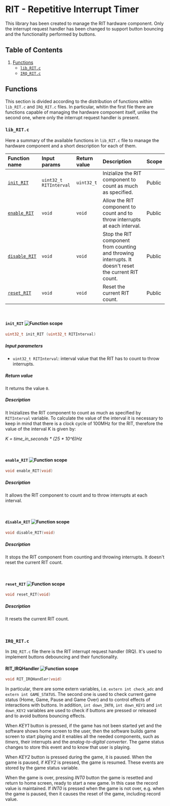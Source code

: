 # RIT - Repetitive Interrupt Timer
This library has been created to manage the RIT hardware component. Only the interrupt request handler has been changed to support button bouncing and the functionality performed by buttons.

## Table of Contents
1. [Functions](https://github.com/andrea-deluca/LANDTIGER-single-player-pong/tree/main/RIT#fucntions)
   - [`lib_RIT.c`](https://github.com/andrea-deluca/LANDTIGER-single-player-pong/tree/main/RIT#lib_RITc)
   - [`IRQ_RIT.c`](https://github.com/andrea-deluca/LANDTIGER-single-player-pong/tree/main/RIT#IRQ_RITc)

## Functions
This section is divided according to the distribution of functions within `lib_RIT.c` and `IRQ_RIT.c` files. In particular, whitin the first file there are functions capable of managing the hardware component itself, unlike the second one, where only the interrupt request handler is present.

### `lib_RIT.c`
Here a summary of the available functions in `lib_RIT.c` file to manage the hardware component and a short description for each of them.

| Function name | Input params | Return value | Description | Scope |
|:--------------|:-------------|:-------------|:------------|:------|
| [`init_RIT`](https://github.com/andrea-deluca/LANDTIGER-single-player-pong/tree/main/RIT#init_RIT-) | `uint32_t RITInterval` | `uint32_t` | Inizialize the RIT component to count as much as specified. | Public |
| [`enable_RIT`](https://github.com/andrea-deluca/LANDTIGER-single-player-pong/tree/main/RIT#enable_RIT-) | `void` | `void` | Allow the RIT component to count and to throw interrupts at each interval. | Public |
| [`disable_RIT`](https://github.com/andrea-deluca/LANDTIGER-single-player-pong/tree/main/RIT#disable_RIT-) | `void` | `void` | Stop the RIT component from counting and throwing interrupts. It doesn't reset the current RIT count. | Public |
| [`reset_RIT`](https://github.com/andrea-deluca/LANDTIGER-single-player-pong/tree/main/RIT#reset_RIT-) | `void` | `void` | Reset the current RIT count. | Public |

</br>

#### `init_RIT` ![Function scope](https://img.shields.io/badge/Scope-Public-brightgreen)
```c
uint32_t init_RIT (uint32_t RITInterval)
```
##### Input parameters
- `uint32_t RITInterval`: interval value that the RIT has to count to throw interrupts.
##### Return value
It returns the value `0`.
##### Description
It Inizializes the RIT component to count as much as specified by `RITInterval` variable. To calculate the value of the interval it is necessary to keep in mind that there is a clock cycle of 100MHz for the RIT, therefore the value of the interval K is given by:

_K = time_in_seconds * (25 * 10^6)Hz_

</br>

#### `enable_RIT` ![Function scope](https://img.shields.io/badge/Scope-Public-brightgreen)

```c
void enable_RIT(void)
```
##### Description
It allows the RIT component to count and to throw interrupts at each interval.

</br>

#### `disable_RIT` ![Function scope](https://img.shields.io/badge/Scope-Public-brightgreen)

```c
void disable_RIT(void)
```
##### Description
It stops the RIT component from counting and throwing interrupts. It doesn't reset the current RIT count.

</br>

#### `reset_RIT` ![Function scope](https://img.shields.io/badge/Scope-Public-brightgreen)

```c
void reset_RIT(void)
```
##### Description
It resets the current RIT count.

</br>

### `IRQ_RIT.c`
In `IRQ_RIT.c` file there is the RIT interrupt request handler (IRQ). It's used to implement buttons debouncing and their functionality.

#### RIT_IRQHandler ![Function scope](https://img.shields.io/badge/Scope-Public-brightgreen)
```c
void RIT_IRQHandler(void)
```

In particular, there are some extern variables, i.e. `extern int check_adc` and `extern int GAME_STATUS`. The second one is used to check current game status (Home, Game, Pause and Game Over) and to control effects of interactions with buttons. In addition, `int down_INT0`, `int down_KEY1` and `int down_KEY2` variables are used to check if buttons are pressed or released and to avoid buttons bouncing effects.

When _KEY1_ button is pressed, if the game has not been started yet and the software shows home screen to the user, then the software builds game screen to start playing and it enables all the needed components, such as _timers_, their interrupts and the _analog-to-digital converter_. The game status changes to store this event and to know that user is playing.

When _KEY2_ button is pressed during the game, it is paused. When the game is paused, if _KEY2_ is pressed, the game is resumed. These events are stored by the game status variable.

When the game is over, pressing _INT0_ button the game is resetted and return to home screen, ready to start a new game. In this case the record value is maintained. If _INT0_ is pressed when the game is not over, e.g. when the game is paused, then it causes the reset of the game, including record value.
